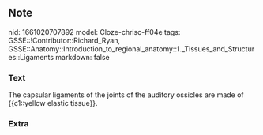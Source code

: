 ## Note
nid: 1661020707892
model: Cloze-chrisc-ff04e
tags: GSSE::!Contributor::Richard_Ryan, GSSE::Anatomy::Introduction_to_regional_anatomy::1._Tissues_and_Structures::Ligaments
markdown: false

### Text
<div class='toggle'>
  The capsular ligaments of the joints of the auditory ossicles are
  made of {{c1::yellow elastic tissue}}.
</div>

### Extra

